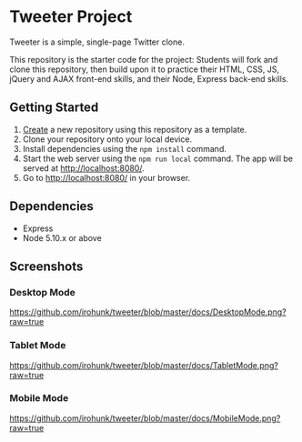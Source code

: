 # Tweeter Project

Tweeter is a simple, single-page Twitter clone.

This repository is the starter code for the project: Students will fork and clone this repository, then build upon it to practice their HTML, CSS, JS, jQuery and AJAX front-end skills, and their Node, Express back-end skills.

## Getting Started

1. [Create](https://github.com/irohunk/tweeter) a new repository using this repository as a template.
2. Clone your repository onto your local device.
3. Install dependencies using the `npm install` command.
3. Start the web server using the `npm run local` command. The app will be served at <http://localhost:8080/>.
4. Go to <http://localhost:8080/> in your browser.

## Dependencies

- Express
- Node 5.10.x or above

## Screenshots
### Desktop Mode
https://github.com/irohunk/tweeter/blob/master/docs/DesktopMode.png?raw=true

### Tablet Mode
https://github.com/irohunk/tweeter/blob/master/docs/TabletMode.png?raw=true

### Mobile Mode
https://github.com/irohunk/tweeter/blob/master/docs/MobileMode.png?raw=true